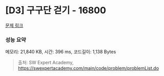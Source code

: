 # [D3] 구구단 걷기 - 16800 

[문제 링크](https://swexpertacademy.com/main/code/problem/problemDetail.do?contestProbId=AYaf9W8afyMDFAQ9) 

### 성능 요약

메모리: 21,840 KB, 시간: 396 ms, 코드길이: 1,138 Bytes



> 출처: SW Expert Academy, https://swexpertacademy.com/main/code/problem/problemList.do